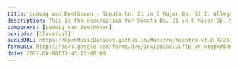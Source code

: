 ```yaml
---
title: Ludwig van Beethoven - Sonata No. 21 in C Major Op. 53 I. Allegro con brio (7)
description: This is the description for Sonata No. 21 in C Major Op. 53 I. Allegro con brio by Ludwig van Beethoven
composers: [Ludwig van Beethoven]
periods: [Classical]
audioURL: https://OpenMusicDataset.github.io/Maestro/maestro-v3.0.0/2015/MIDI-Unprocessed_R1_D1-1-8_mid--AUDIO-from_mp3_08_R1_2015_wav--2.midi
formURL: https://docs.google.com/forms/d/e/1FAIpQLScIuLflE_vr_6tgpkWbhPdTlCi_J8lmcg3_XG1oEswTTUYAQQ/viewform
date: 2021-08-08T07:43:13-06:00
---
```

